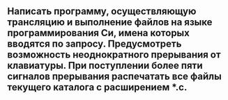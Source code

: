 ## Написать программу, осуществляющую трансляцию и выполнение файлов на языке программирования Си, имена которых вводятся по запросу. Предусмотреть возможность неоднократного прерывания от клавиатуры. При поступлении более пяти сигналов прерывания распечатать все файлы текущего каталога с расширением *.с.
